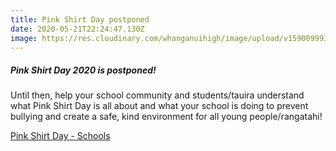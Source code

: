 ```yaml
---
title: Pink Shirt Day postponed
date: 2020-05-21T22:24:47.130Z
image: https://res.cloudinary.com/whanganuihigh/image/upload/v1590099930/Events/Pink_shirt_day_22_may_2020_postponed.jpg
---
```

##### Pink Shirt Day 2020 is postponed!

Until then, help your school community and students/tauira understand what Pink Shirt Day is all about and what your school is doing to prevent bullying and create a safe, kind environment for all young people/rangatahi!


[Pink Shirt Day - Schools](https://www.pinkshirtday.org.nz/schools/)